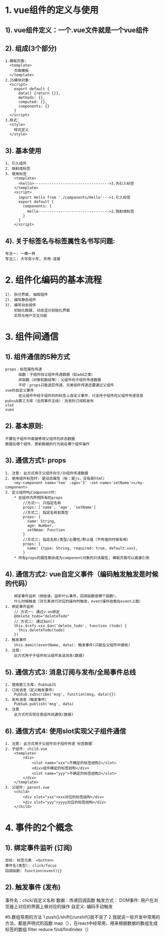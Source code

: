 # 1. vue组件的定义与使用
## 1). vue组件定义：一个.vue文件就是一个vue组件

## 2). 组成(3个部分)
	1.模板页面: 
      <template>
        页面模板
      </template>
    2.JS模块对象: 
      <script>
        export default {
          data() {return {}},
          methods: {},
          computed: {},
          components: {}
        }
      </script>
    3.样式: 
      <style>  
        样式定义
      </style>

## 3). 基本使用
	1. 引入组件
	2. 映射成标签
	3. 使用标签
	    <template>
	      <hello>---------------------------------->3.先引入标签
	    </template>
	    <script>
	      import Hello from './components/Hello'--->1.引入标签
	      export default {
	        components: {
	          Hello-------------------------------->2.隐射成标签
	        }
	      }
	    </script>

## 4). 关于标签名与标签属性名书写问题:
	写法一: 一模一样
	写法二: 大写变小写, 并用-连接 
  
# 2. 组件化编码的基本流程
	1). 拆分界面, 抽取组件
	2). 编写静态组件
	3). 编写动态组件
    	初始化数据, 动态显示初始化界面
    	实现与用户交互功能
    
# 3. 组件间通信
## 1). 组件通信的5种方式
	props：标签属性传递
          函数：子组件向父组件传递数据（如add之类）
          非函数（对象和数组等）：父组件向子组件传递数据
          不好：props只能逐层传递，兄弟组件传递还要通过父组件
	vue的自定义事件
          在父组件中给子组件的的标签上自定义事件，只支持子组件向父组件传递信息
	pubsub第三方库（全局事件主线）：消息的订阅和发布
	slot
	vuex
## 2). 基本原则: 
	不要在子组件中直接修改父组件的状态数据
    数据在哪个组件，更新数据的行为就在哪个组件操作
## 3). 通信方式1: props
	1. 注意: 此方式用于父组件向子/孙组件传递数据
	2. 使用组件标签时: 是动态属性（有：是js，没有是html）
		<my-component name='tom' :age='3' :set-name='setName'></my-component>
	3. 定义组件MyComponent时:
		* 在组件内声明所有的props
		    //方式一: 只指定名称
		    props: ['name', 'age', 'setName']
		    //方式二: 指定名称和类型
		    props: {
		      name: String,
		      age: Number,
		      setNmae: Function
		    }
		    //方式三: 指定名称/类型/必要性/默认值（不传值的时候有用）
		    props: {
		      name: {type: String, required: true, default:xxx},
		    }
		* 所有props的属性都会成为component对象的只读属性, 模板页面可以直接引用
		
## 4). 通信方式2: vue自定义事件（编码触发触发是时候的代码）
        绑定事件监听（绑给谁，监听什么事件，回调函数是哪个函数），
        什么时候触发（对元素进行对应的操作时触发，event操作挂载在event上面）
	1. 绑定事件监听
		// 方式一: 通过v-on绑定
		@delete_todo="deleteTodo"
		// 方式二: 通过$on()
		this.$refs.xxx.$on('delete_todo', function (todo) {
		  this.deleteTodo(todo)
		})
	2. 触发事件
		this.$emit(eventName, data): 触发事件(只能在父组件中接收)
	3. 注意: 
		此方式用于子组件向父组件发送消息(数据)

## 5). 通信方式3: 消息订阅与发布/全局事件总线
	1. 使用第三方库: PubSubJS
	2. 订阅消息（定义触发事件）
		PubSub.subscribe('msg', function(msg, data){})
	3. 发布消息（触发事件）
		PubSub.publish('msg', data)
	4. 注意
		此方式可实现任意组件间通信(数据)
	
## 6). 通信方式4: 使用slot实现父子组件通信
	1. 注意: 此方式用于父组件向子组件传递`标签数据`
	2. 子组件: child.vue
		<template>
			<div>
				<slot name="xxx">不确定的标签结构1</slot>
				<div>组件确定的标签结构</div>
				<slot name="yyy">不确定的标签结构2</slot>
			</div>
		</template>
	3. 父组件: parent.vue
		<child>
			<div slot="xxx">xxx对应的标签结构</div>
			<div slot="yyy">yyyy对应的标签结构</div>
		</child>
		
# 4. 事件的2个概念
## 1). 绑定事件监听 (订阅)
	目标: 标签元素  <button>
	事件名(类型): click/focus
	回调函数: function(event){}

## 2). 触发事件 (发布)
   事件名：click/自定义名称
   数据：传递回调函数
   触发方式：
	  DOM事件: 用户在浏览器上对应的界面上做对应的操作
	  自定义: 编码手动触发

#5.数组常用的方法
  1.push()/shift()/unshif()就不说了
  2.我就说一些开发中常用的方法，都是声明式的函数
    map（），在react中经常用，用来根据数据的数组生成标签的数组
    filter
    reduce
    find/findIndex（）